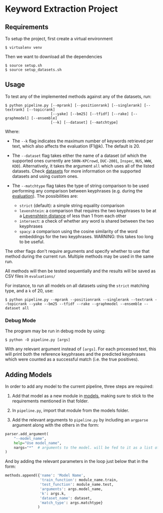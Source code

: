 # Keyword Extraction Project

## Requirements

To setup the project, first create a virtual environment
```
$ virtualenv venv
```

Then we want to download all the dependencies

```
$ source setup.sh
$ source setup_datasets.sh
```

## Usage

To test any of the implemented methods against any of the datasets, run:

```
$ python pipeline.py [--mprank] [--positionrank] [--singlerank] [--textrank] [--topicrank]
                     [--yake] [--bm25] [--tfidf] [--rake] [--graphmodel] [--ensemble]
                     [--k] [--dataset] [--matchtype]
```

Where:

* The `--k` flag indicates the maximum number of keywords retrieved per
text, which also affects the evaluation (F1@k). The default is 20.

* The `--dataset` flag takes either the name of a dataset (of which the
supported ones currently are `500N-KPCrowd`, `DUC-2001`, `Inspec`,
`NUS`, `WWW`, `KDD`). Alternatively, it takes the argument `all` which
uses all of the listed datasets. Check [datasets](datasets) for more
information on the supported datasets and using custom ones.

* The `--matchtype` flag takes the type of string comparison to be used
performing any comparison between keyphrases (e.g. during the
[evaluation](utils/eval_metrics.py)).
The possibilities are:
    * `strict` (default): a simple string equality comparison
    * `levenshtein`: a comparison that requires the two keyphrases
    to be at a [Levenshtein distance](https://en.wikipedia.org/wiki/Levenshtein_distance)
    of less than 1 from each other
    * `intersect`: a check of whether any word is shared between the two
    keyphrases
    * `spacy`: a comparison using the cosine similarity of the word embeddings
    for the two keyphrases. WARNING: this takes too long to be useful.

The other flags don't require arguments and specify whether to use that
method during the current run. Multiple methods may be used in the same
run.

All methods will then be tested sequentially and the results will be saved
as CSV files in `evaluations/`

For instance, to run all models on all datasets using the `strict` matching
type, and a `k` of 20, use:

```
$ python pipeline.py --mprank --positionrank --singlerank --textrank --topicrank --yake --bm25 --tfidf --rake --graphmodel --ensemble --dataset all
```

### Debug Mode

The program may be run in debug mode by using:

```
$ python -O pipeline.py [args]
```

With any relevant argument instead of `[args]`. For each processed text,
this will print both the reference keyphrases and the predicted keyphrases
which were counted as a successful match (i.e. the true positives).

## Adding Models

In order to add any model to the current pipeline, three steps are required:

1. Add that model as a new module in [models](models), making sure to stick
to the requirements mentioned in that folder.

2. In `pipeline.py`, import that module from the models folder.

3. Add the relevant arguments to `pipeline.py` by including an `argparse` argument
along with the others in the form:

```python
parser.add_argument(
    "--model_name",
    help="Use model_name",
    nargs="*"  # arguments to the model. will be fed to it as a list of strings
)
```

And by adding the relevant parameters in the loop just below that in the form:

```python
methods.append({'name': 'Model Name',
                'train_function': module_name.train,
                'test_function': module_name.test,
                'arguments': args.model_name,
                'k': args.k,
                'dataset_name': dataset,
                'match_type': args.matchtype}
               )
```